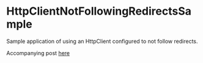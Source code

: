 # HttpClientNotFollowingRedirectsSample
Sample application of using an HttpClient configured to not follow redirects.

Accompanying post [here](http://blog.codingmilitia.com/2018/04/27/using-dotnet-httpclient-without-following-redirects)

